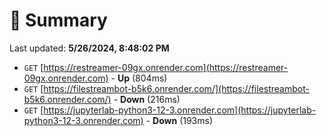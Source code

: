 # 📖 Summary
Last updated: **5/26/2024, 8:48:02 PM**

- `GET` [https://restreamer-09gx.onrender.com](https://restreamer-09gx.onrender.com) - **Up** (804ms)
- `GET` [https://filestreambot-b5k6.onrender.com/](https://filestreambot-b5k6.onrender.com/) - **Down** (216ms)
- `GET` [https://jupyterlab-python3-12-3.onrender.com](https://jupyterlab-python3-12-3.onrender.com) - **Down** (193ms)
